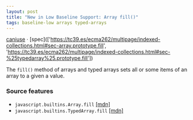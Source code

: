 ```yaml
---
layout: post
title: "New in Low Baseline Support: Array fill()"
tags: baseline-low arrays typed-arrays
---
```


[caniuse](https://caniuse.com/?search=array-fill) · [spec](['https://tc39.es/ecma262/multipage/indexed-collections.html#sec-array.prototype.fill', 'https://tc39.es/ecma262/multipage/indexed-collections.html#sec-%25typedarray%25.prototype.fill'])

The `fill()` method of arrays and typed arrays sets all or some items of an array to a given a value.

### Source features

- ``javascript.builtins.Array.fill`` [[mdn]](https://https://developer.mozilla.org/en-US/search?q=javascript.builtins.Array.fill)
- ``javascript.builtins.TypedArray.fill`` [[mdn]](https://https://developer.mozilla.org/en-US/search?q=javascript.builtins.TypedArray.fill)
